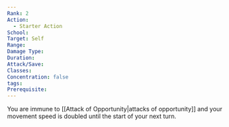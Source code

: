 ```yaml
---
Rank: 2
Action:
  - Starter Action
School: 
Target: Self
Range: 
Damage Type: 
Duration: 
Attack/Save: 
Classes: 
Concentration: false
tags: 
Prerequisite:
---
```

You are immune to [[Attack of Opportunity|attacks of opportunity]] and your movement speed is doubled until the start of your next turn.